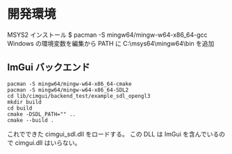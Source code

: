 # 開発環境

MSYS2 インストール
$ pacman -S mingw64/mingw-w64-x86_64-gcc
Windows の環境変数を編集から PATH に C:\msys64\mingw64\bin を追加

## ImGui バックエンド

```
pacman -S mingw64/mingw-w64-x86_64-cmake
pacman -S mingw64/mingw-w64-x86_64-SDL2
cd lib/cimgui/backend_test/example_sdl_opengl3
mkdir build
cd build
cmake -DSDL_PATH="" ..
cmake --build .
```

これでできた cimgui_sdl.dll をロードする。
この DLL は ImGui を含んでいるので cimgui.dll はいらない。
